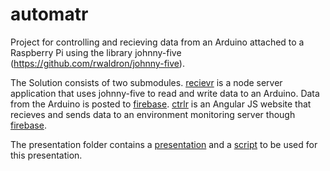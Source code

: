 automatr
========

Project for controlling and recieving data from an Arduino attached to a Raspberry Pi using the library johnny-five (https://github.com/rwaldron/johnny-five).

The Solution consists of two submodules. [recievr](https://github.com/magnushg/recievr) is a node server application that uses johnny-five to read and write data to an Arduino. Data from the Arduino is posted to [firebase](https://www.firebase.com/). [ctrlr](https://github.com/magnushg/ctrlr) is an Angular JS website that recieves and sends data to an environment monitoring server though [firebase](https://www.firebase.com/).

The presentation folder contains a [presentation](presentation/ControllingTheWorldBouvetOne.pptx) and a [script](presentation/Script.md) to be used for this presentation.
